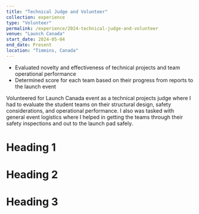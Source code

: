 ```yaml
---
title: "Technical Judge and Volunteer"
collection: experience
type: "Volunteer"
permalink: /experience/2024-technical-judge-and-volunteer
venue: "Launch Canada"
start_date: 2024-05-04
end_date: Present
location: "Timmins, Canada"
---
```


<ul>
    <li>Evaluated novelty and effectiveness of technical projects and team operational performance</li>
    <li>Determined score for each team based on their progress from reports to the launch event</li>
</ul>

Volunteered for Launch Canada event as a technical projects judge where I had to evaluate the student teams on their structural design, safety considerations, and operational performance. I also was tasked with general event logistics where I helped in getting the teams through their safety inspections and out to the launch pad safely.

Heading 1
======

Heading 2
======

Heading 3
======